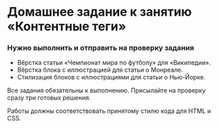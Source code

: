 # Домашнее задание к занятию «Контентные теги»

### Нужно выполнить и отправить на проверку задания  

- Вёрстка статьи «Чемпионат мира по футболу» для «Википедии».  
- Вёрстка блока с иллюстрацией для статьи о Монреале.  
- Стилизация блоков с иллюстрациями для статьи о Нью-Йорке.
  
Все задания обязательны к выполнению. Присылайте на проверку сразу три готовых решения.

Работы должны соответствовать принятому стилю кода для HTML и CSS.
